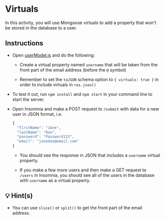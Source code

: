 # Virtuals

In this activity, you will use Mongoose virtuals to add a property that won't be stored in the database to a user. 

## Instructions

* Open [userModel.js](Unsolved/userModel.js) and do the following:

  * Create a virtual property named `username` that will be taken from the front part of the email address (before the `@` symbol)

  * Remember to set the `toJSON` schema option to `{ virtuals: true }` in order to include virtuals in `res.json()`

* To test it out, run `npm install` and `npm start` in your command line to start the server.

* Open Insomnia and make a POST request to `/submit` with data for a new user in JSON format, i.e.

  ```js
  {
    "firstName": "Jane",
    "lastName": "Doe",
    "password": "Password123",
    "email": "janedoe@email.com"
  }
  ```

  * You should see the response in JSON that includes a `username` virtual property.

  * If you make a few more users and then make a GET request to `/users` in Insomnia, you should see all of the users in the database with `username` as a virtual property.

## 💡 Hint(s)

* You can use `slice()` or `split()` to get the front part of the email address.